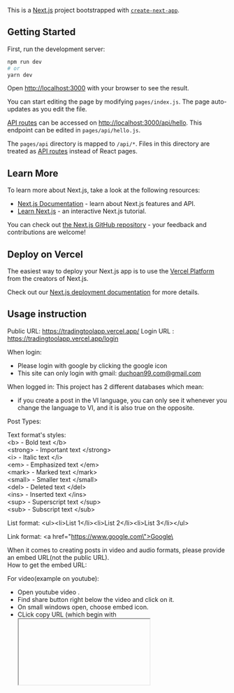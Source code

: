 This is a [Next.js](https://nextjs.org/) project bootstrapped with [`create-next-app`](https://github.com/vercel/next.js/tree/canary/packages/create-next-app).

## Getting Started

First, run the development server:

```bash
npm run dev
# or
yarn dev
```

Open [http://localhost:3000](http://localhost:3000) with your browser to see the result.

You can start editing the page by modifying `pages/index.js`. The page auto-updates as you edit the file.

[API routes](https://nextjs.org/docs/api-routes/introduction) can be accessed on [http://localhost:3000/api/hello](http://localhost:3000/api/hello). This endpoint can be edited in `pages/api/hello.js`.

The `pages/api` directory is mapped to `/api/*`. Files in this directory are treated as [API routes](https://nextjs.org/docs/api-routes/introduction) instead of React pages.

## Learn More

To learn more about Next.js, take a look at the following resources:

- [Next.js Documentation](https://nextjs.org/docs) - learn about Next.js features and API.
- [Learn Next.js](https://nextjs.org/learn) - an interactive Next.js tutorial.

You can check out [the Next.js GitHub repository](https://github.com/vercel/next.js/) - your feedback and contributions are welcome!

## Deploy on Vercel

The easiest way to deploy your Next.js app is to use the [Vercel Platform](https://vercel.com/new?utm_medium=default-template&filter=next.js&utm_source=create-next-app&utm_campaign=create-next-app-readme) from the creators of Next.js.

Check out our [Next.js deployment documentation](https://nextjs.org/docs/deployment) for more details.

## Usage instruction

Public URL: https://tradingtoolapp.vercel.app/
Login URL : https://tradingtoolapp.vercel.app/login

When login: 
-   Please login with google by clicking the google icon
-   This site can only login with gmail: duchoan99.com@gmail.com

When logged in:
This project has 2 different databases which mean:
-   if you create a post in the VI language, you can only see it whenever you change the language to VI, and it is also true on the opposite.

Post Types:

Text format's styles:  
\<b> - Bold text \</b><br />
\<strong> - Important text \</strong><br />
\<i> - Italic text \</i><br />
\<em> - Emphasized text \</em><br />
\<mark> - Marked text \</mark><br />
\<small> - Smaller text \</small><br />
\<del> - Deleted text \</del> <br />
\<ins> - Inserted text \</ins><br />
\<sup> - Superscript text \</sup><br />
\<sub> - Subscript text \</sub><br />

List format:
\<ul>\<li>List 1\</li>\<li>List 2\</li>\<li>List 3\</li>\</ul><br />

Link format:
\<a href=\"https://www.google.com\">Google\</a><br />

When it comes to creating posts in video and audio formats, please provide an embed URL(not the public URL).  
How to get the embed URL:  

For video(example on youtube): 
-   Open youtube video .
-   Find share button right below the video and click on it.
-   On small windows open, choose embed icon.
-   CLick copy URL (which begin with <iframe>) and paste it into videoURL.
-   You can also change the size of the video by changing the width and height in the URL. (Ex: width="100%" height="400")

For audio(example with soundcloud):
-   Open soundcloud audio .
-   Find share button right below the video and click on it.
-   On small windows open, choose embed tab.
-   Copy the whole URL inside code area (which begin with <iframe>) and paste it into audioURL.

For picture:
-   The size will automatically be adjusted to the screen size.

Report issues:
Please report issues with the following format:  
-   name issue:
-   actual result:
-   expected result:
-   how to create it step by step:
